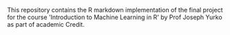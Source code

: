 This repository contains the R markdown implementation of the final project for the course 'Introduction to Machine Learning in R' by Prof Joseph Yurko as part of academic Credit.
